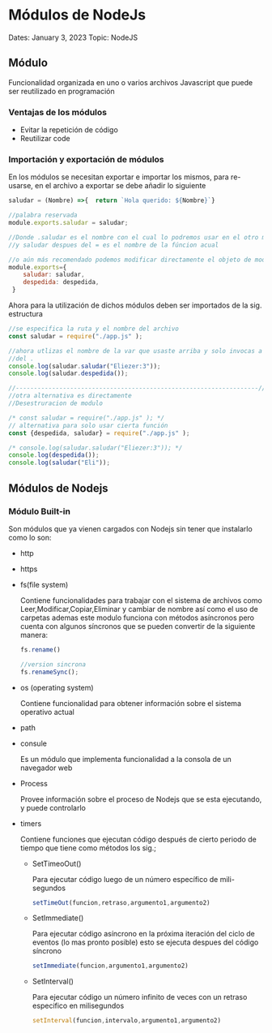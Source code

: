 # Módulos de NodeJs

Dates: January 3, 2023
Topic: NodeJS

## Módulo

Funcionalidad organizada en uno o varios archivos Javascript que puede ser reutilizado en programación

### Ventajas de los módulos

- Evitar la repetición de código
- Reutilizar code

### Importación y exportación de módulos

En los módulos se necesitan exportar e importar los mismos, para re-usarse, en el archivo a exportar se debe añadir lo siguiente 

```jsx
saludar = (Nombre) =>{  return `Hola querido: ${Nombre}`}

//palabra reservada
module.exports.saludar = saludar;

//Donde .saludar es el nombre con el cual lo podremos usar en el otro módulo 
//y saludar despues del = es el nombre de la fúncion acual

//o aún más recomendado podemos modificar directamente el objeto de module.exports
module.exports={
    saludar: saludar,
    despedida: despedida,
 }
```

Ahora para la utilización de dichos módulos deben ser importados de la sig. estructura

```jsx
//se especifica la ruta y el nombre del archivo
const saludar = require("./app.js" ); 

//ahora utlizas el nombre de la var que usaste arriba y solo invocas a través
//del . 
console.log(saludar.saludar("Eliezer:3"));
console.log(saludar.despedida());

//-------------------------------------------------------------------//
//otra alternativa es directamente 
//Desestruracion de modulo

/* const saludar = require("./app.js" ); */
// alternativa para solo usar cierta función
const {despedida, saludar} = require("./app.js" );

/* console.log(saludar.saludar("Eliezer:3")); */
console.log(despedida());
console.log(saludar("Eli"));
```

## Módulos de Nodejs

### Módulo Built-in

Son módulos que ya vienen cargados con Nodejs sin tener que instalarlo como lo son:

- http
- https
- fs(file system)
    
    Contiene funcionalidades para trabajar con el sistema de archivos como Leer,Modificar,Copiar,Eliminar y cambiar de nombre así como el uso de carpetas ademas este modulo funciona con métodos asíncronos pero cuenta con algunos síncronos  que se pueden convertir de la siguiente manera:
    
    ```jsx
    fs.rename()
    
    //version sincrona
    fs.renameSync();
    ```
    
- os (operating system)
    
    Contiene funcionalidad para obtener información sobre el sistema operativo actual
    
- path
- consule
    
    Es un módulo que implementa funcionalidad a la consola de un navegador web  
    
- Process
    
    Provee información sobre el proceso de Nodejs que se esta ejecutando, y puede controlarlo
    
- timers
    
    Contiene funciones que ejecutan código después de cierto periodo de tiempo que tiene como métodos los sig.;
    
    - SetTimeoOut()
        
        Para ejecutar código luego de un número específico de mili-segundos
        
        ```jsx
        setTimeOut(funcion,retraso,argumento1,argumento2)
        ```
        
    - SetImmediate()
        
        Para ejecutar código asíncrono en la próxima iteración del ciclo de eventos (lo mas pronto posible) esto se ejecuta despues del código síncrono 
        
        ```jsx
        setImmediate(funcion,argumento1,argumento2) 
        ```
        
    
    - SetInterval()
        
        Para ejecutar código un número infinito de veces con un retraso especifico en milisegundos
        
        ```jsx
        setInterval(funcion,intervalo,argumento1,argumento2)
        ```